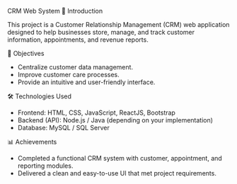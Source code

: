 CRM Web System
📌 Introduction

This project is a Customer Relationship Management (CRM) web application designed to help businesses store, manage, and track customer information, appointments, and revenue reports.

🎯 Objectives

- Centralize customer data management.
- Improve customer care processes.
- Provide an intuitive and user-friendly interface.

🛠️ Technologies Used

- Frontend: HTML, CSS, JavaScript, ReactJS, Bootstrap
- Backend (API): Node.js / Java (depending on your implementation)
- Database: MySQL / SQL Server

📊 Achievements

- Completed a functional CRM system with customer, appointment, and reporting modules.
- Delivered a clean and easy-to-use UI that met project requirements.
